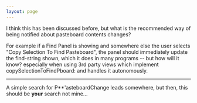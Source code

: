 ```yaml
---
layout: page
---
```


I think this has been discussed before, but what is the recommended way of being notified about pasteboard contents changes?

For example if a Find Panel is showing and somewhere else the user selects "Copy Selection To Find Pasteboard", the panel should immediately update the find-string shown, which it does in many programs -- but how will it know? especially when using 3rd party views which implement     copySelectionToFindPboard: and handles it autonomously.

----

A simple search for P**'asteboardChange leads somewhere, but then, this should be **your** search not mine...

